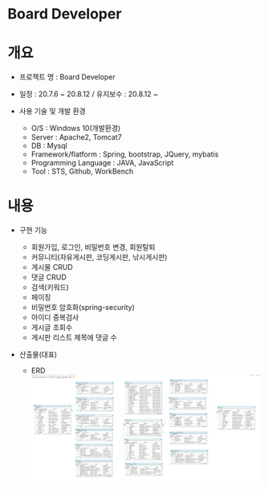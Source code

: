 # Board Developer



# 개요

- 프로젝트 명 : Board Developer

- 일정 : 20.7.6 ~ 20.8.12 / 유지보수 : 20.8.12 ~

- 사용 기술 및 개발 환경
   - O/S : Windows 10(개발환경)
   - Server : Apache2, Tomcat7
   - DB : Mysql
   - Framework/flatform : Spring, bootstrap, JQuery, mybatis
   - Programming Language : JAVA, JavaScript
   - Tool : STS, Github, WorkBench
   

# 내용

- 구현 기능
   - 회원가입, 로그인, 비밀번호 변경, 회원탈퇴
   - 커뮤니티(자유게시판, 코딩게시판, 낚시게시판)
   - 게시물 CRUD
   - 댓글 CRUD
   - 검색(키워드)
   - 페이징
   - 비밀번호 암호화(spring-security)
   - 아이디 중복검사
   - 게시글 조회수 
   - 게시판 리스트 제목에 댓글 수
 
 - 산출물(대표)
   - ERD
![image](https://github.com/dkaskgkdua/portfordev/raw/master/src/main/webapp/resources/Image/result/erd.png)
   
